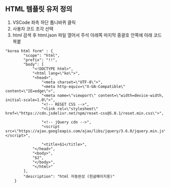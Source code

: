 
## HTML 템플릿 유저 정의

1. VSCode 좌측 하단 톱니바퀴 클릭
1. 사용자 코드 조각 선택
1. html 검색 후 html.json 파일 열어서 주석 아래쪽
   마지막 중괄호 안쪽에 아래 코드 복붙
```
"korea html form" : {
		"scope": "html",
		"prefix": "!!",
		"body": [
			"<!DOCTYPE html>",
			"<html lang=\"ko\">",
			"<head>",
				"<meta charset=\"UTF-8\">",
				"<meta http-equiv=\"X-UA-Compatible\" content=\"IE=edge\">",
				"<meta name=\"viewport\" content=\"width=device-width, initial-scale=1.0\">",
				"<!-- RESET CSS -->",
				"<link rel=\"stylesheet\" href=\"https://cdn.jsdelivr.net/npm/reset-css@5.0.1/reset.min.css\">",

				"<!-- jQuery cdn -->",
    			"<script src=\"https://ajax.googleapis.com/ajax/libs/jquery/3.6.0/jquery.min.js\"></script>",

				"<title>$1</title>",
			"</head>",
			"<body>",
			"$2",
			"</body>",
			"</html>"
		],
		"description": "html 자동완성 (한글페이지용)"
	}
```
